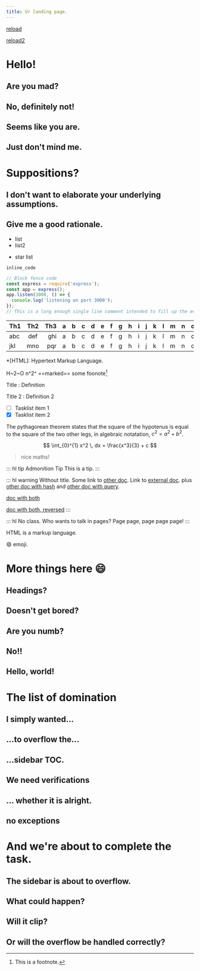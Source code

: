 ```yaml
---
title: Ur landing page.
---
```


[reload](?a=b)

[reload2](?a=c)

# Hello!
## Are you mad?
## No, definitely not!
## Seems like you are.
## Just don't mind me.
# Suppositions?
## I don't want to elaborate your underlying assumptions.
## Give me a good rationale.

- list
- list2

* star list


`inline_code`

```js
// Block fence code
const express = require('express');
const app = express();
app.listen(3000, () => {
  console.log('listening on port 3000');
});
// This is a long enough single line comment intended to fill up the entire code block div, to assess how good is it.
```

| Th1 | Th2 | Th3 | a|b|c|d|e|f|g|h|i|j|k|l|m|n|o|p|
| :-- | :-: | --: | -|-|-|-|-|-|-|-|-|-|-|-|-|-|-|-|
| abc | def | ghi | a|b|c|d|e|f|g|h|i|j|k|l|m|n|o|p|
| jkl | mno | pqr | a|b|c|d|e|f|g|h|i|j|k|l|m|n|o|p|

*[HTML]: Hypertext Markup Language.

H~2~O
n^2^
==marked==
some foonote[^1]

Title
: Definition

Title 2
: Definition 2

- [ ] Tasklist item 1
- [x] Tasklist item 2

The pythagorean theorem states that the square of the hypotenus is
equal to the square of the two other legs, in algebraic notatation,
$c^2 = a^2 + b^2$.

$$ \int_{0}^{1} x^2 \, dx = \frac{x^3}{3} + c $$

> nice maths!

::: hl tip Admonition Tip
This is a tip.
:::

::: hl warning
Without title.
Some link to [other doc](./file.md).
Link to [external doc](https://github.com/vytdev/README.md). plus
[other doc with hash](./file.md#123) and
[other doc with query](./file.md?ab=c).

[doc with both](./file.md?ab=c#123)

[doc with both, reversed](./file.md?ab=c#123)
:::

:::  hl
No class. Who wants to talk in pages? Page page, page page page!
:::

HTML is a markup language.

:smile: emoji.

# More things here :smile:
## Headings?
## Doesn't get bored?
## Are you numb?
## No!!
## Hello, world!
# The list of domination
## I simply wanted...
## ...to overflow the...
## ...sidebar TOC.
## We need verifications
## ... whether it is alright.
## no exceptions
# And we're about to complete the task.
## The sidebar is about to overflow.
## What could happen?
## Will it clip?
## Or will the overflow be handled correctly?

[^1]: This is a footnote.

